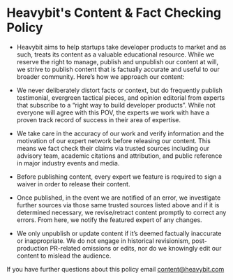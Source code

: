 # Heavybit's Content & Fact Checking Policy

- Heavybit aims to help startups take developer products to market and as such, treats its content as a valuable educational resource. While we reserve the right to manage, publish and unpublish our content at will, we strive to publish content that is factually accurate and useful to our broader community. Here’s how we approach our content: 

- We never deliberately distort facts or context, but do frequently publish testimonial, evergreen tactical pieces, and opinion editorial from experts that subscribe to a “right way to build developer products”. While not everyone will agree with this POV, the experts we work with have a proven track record of success in their area of expertise.

- We take care in the accuracy of our work and verify information and the motivation of our expert network before releasing our content. This means we fact check their claims via trusted sources including our advisory team, academic citations and attribution, and public reference in major industry events and media.

- Before publishing content, every expert we feature is required to sign a waiver in order to release their content.

- Once published, in the event we are notified of an error, we investigate further sources via those same trusted sources listed above and if it is determined necessary, we revise/retract content promptly to correct any errors. From here, we notify the featured expert of any changes.

- We only unpublish or update content if it’s deemed factually inaccurate or inappropriate. We do not engage in historical revisionism, post-production PR-related omissions or edits, nor do we knowingly edit our content to mislead the audience.

If you have further questions about this policy email content@heavybit.com
